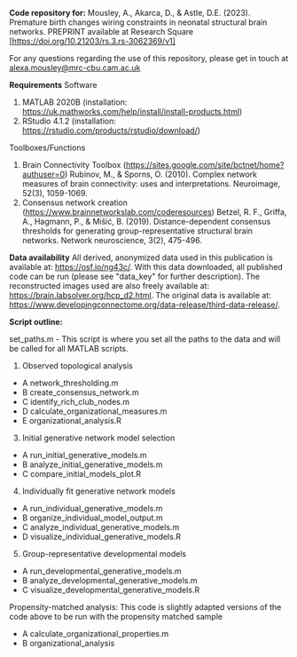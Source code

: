 **Code repository for:**
Mousley, A., Akarca, D., & Astle, D.E. (2023). Premature birth changes wiring constraints in neonatal structural brain networks. PREPRINT available at Research Square [https://doi.org/10.21203/rs.3.rs-3062369/v1]

For any questions regarding the use of this repository, please get in touch at alexa.mousley@mrc-cbu.cam.ac.uk

**Requirements**
Software
1) MATLAB 2020B (installation: https://uk.mathworks.com/help/install/install-products.html)
2) RStudio 4.1.2 (installation: https://rstudio.com/products/rstudio/download/)

Toolboxes/Functions
1) Brain Connectivity Toolbox (https://sites.google.com/site/bctnet/home?authuser=0)
Rubinov, M., & Sporns, O. (2010). Complex network measures of brain connectivity: uses and interpretations. Neuroimage, 52(3), 1059-1069.
2) Consensus network creation (https://www.brainnetworkslab.com/coderesources)
Betzel, R. F., Griffa, A., Hagmann, P., & Mišić, B. (2019). 
Distance-dependent consensus thresholds for generating group-representative
structural brain networks. Network neuroscience, 3(2), 475-496.

**Data availability**
All derived, anonymized data used in this publication is available at: https://osf.io/ng43c/. With this data downloaded, all published code can be run (please see "data_key" for further description). The reconstructed images used are also freely available at: https://brain.labsolver.org/hcp_d2.html. The original data is available at: https://www.developingconnectome.org/data-release/third-data-release/.

**Script outline:**

set_paths.m - This script is where you set all the paths to the data and will be called for all MATLAB scripts.

1) Observed topological analysis
- A network_thresholding.m
- B create_consensus_network.m
- C identify_rich_club_nodes.m
- D calculate_organizational_measures.m
- E organizational_analysis.R  

3) Initial generative network model selection 
- A run_initial_generative_models.m
- B analyze_initial_generative_models.m  
- C compare_initial_models_plot.R

4) Individually fit generative network models 
- A run_individual_generative_models.m
- B organize_individual_model_output.m 
- C analyze_individual_generative_models.m 
- D visualize_individual_generative_models.R 

5) Group-representative developmental models 
- A run_developmental_generative_models.m
- B analyze_developmental_generative_models.m 
- C visualize_developmental_generative_models.R 

Propensity-matched analysis: This code is slightly adapted versions of the code above to be run with the propensity matched sample
- A calculate_organizational_properties.m
- B organizational_analysis

